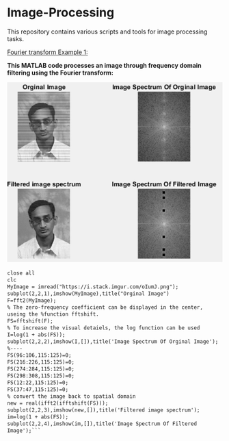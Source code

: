 # Image-Processing
This repository contains various scripts and tools for image processing tasks.

[Fourier transform Example 1:  ](https://github.com/MarwanIdrees/Image-Processing/blob/main/Fourier-transform-Exp1.m) 

**This MATLAB code processes an image through frequency domain filtering using the Fourier transform:**

![Fourier transform Example 1](https://github.com/MarwanIdrees/Image-Processing/blob/main/Image%201.png)


```clear all
close all
clc
MyImage = imread("https://i.stack.imgur.com/oIumJ.png");
subplot(2,2,1),imshow(MyImage),title("Orginal Image")
F=fft2(MyImage);
% The zero-frequency coefficient can be displayed in the center, useing the %function fftshift.
FS=fftshift(F);
% To increase the visual detaiels, the log function can be used
I=log(1 + abs(FS));
subplot(2,2,2),imshow(I,[]),title('Image Spectrum Of Orginal Image');
%----
FS(96:106,115:125)=0;
FS(216:226,115:125)=0;
FS(274:284,115:125)=0;
FS(298:308,115:125)=0;
FS(12:22,115:125)=0;
FS(37:47,115:125)=0;
% convert the image back to spatial domain
new = real(ifft2(ifftshift(FS)));
subplot(2,2,3),imshow(new,[]),title('Filtered image spectrum');
im=log(1 + abs(FS));
subplot(2,2,4),imshow(im,[]),title('Image Spectrum Of Filtered Image');```


